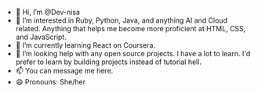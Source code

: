 - 👋 Hi, I’m @Dev-nisa
- 👀 I’m interested in Ruby, Python, Java, and anything AI and Cloud related. Anything that helps me become more proficient at HTML, CSS, and JavaScript.
- 🌱 I’m currently learning React on Coursera.
- 💞️ I’m looking help with any open source projects. I have a lot to learn. I'd prefer to learn by building projects instead of tutorial hell.
- 📫 You can message me here.
- 😄 Pronouns: She/her

<!---
Dev-nisa/Dev-nisa is a ✨ special ✨ repository because its `README.md` (this file) appears on your GitHub profile.
You can click the Preview link to take a look at your changes.
--->

